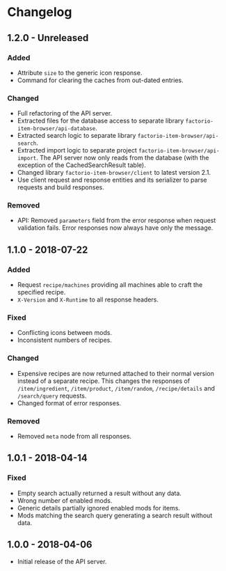 # Changelog

## 1.2.0 - Unreleased

### Added

- Attribute `size` to the generic icon response.
- Command for clearing the caches from out-dated entries.

### Changed

- Full refactoring of the API server.
- Extracted files for the database access to separate library `factorio-item-browser/api-database`.
- Extracted search logic to separate library `factorio-item-browser/api-search`.
- Extracted import logic to separate project `factorio-item-browser/api-import`. The API server now only reads from the 
  database (with the exception of the CachedSearchResult table).
- Changed library `factorio-item-browser/client` to latest version 2.1.
- Use client request and response entities and its serializer to parse requests and build responses.

### Removed 

- API: Removed `parameters` field from the error response when request validation fails. Error responses now
  always have only the message.

## 1.1.0 - 2018-07-22

### Added

- Request `recipe/machines` providing all machines able to craft the specified recipe.
- `X-Version` and `X-Runtime` to all response headers.

### Fixed

- Conflicting icons between mods.
- Inconsistent numbers of recipes.

### Changed

- Expensive recipes are now returned attached to their normal version instead of a separate recipe. 
  This changes the responses of `/item/ingredient`, `/item/product`, `/item/random`, `/recipe/details` and 
  `/search/query` requests. 
- Changed format of error responses.

### Removed

- Removed `meta` node from all responses.

## 1.0.1 - 2018-04-14

### Fixed

- Empty search actually returned a result without any data.
- Wrong number of enabled mods.
- Generic details partially ignored enabled mods for items.
- Mods matching the search query generating a search result without data.

## 1.0.0 - 2018-04-06

- Initial release of the API server.
